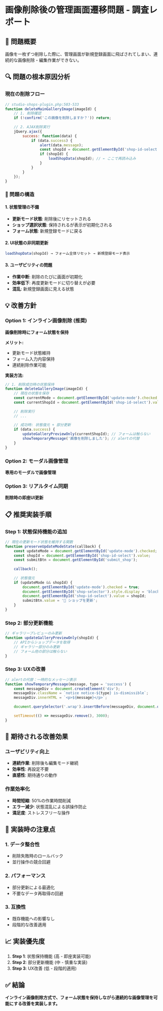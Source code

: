 # 画像削除後の管理画面遷移問題 - 調査レポート

## 🚨 問題概要
画像を一枚ずつ削除した際に、管理画面が新規登録画面に飛ばされてしまい、連続的な画像削除・編集作業ができない。

## 🔍 問題の根本原因分析

### 現在の削除フロー
```javascript
// studio-shops-plugin.php:503-533
function deleteMainGalleryImage(imageId) {
    // 1. 削除確認
    if (!confirm('この画像を削除しますか？')) return;
    
    // 2. AJAX削除実行
    jQuery.ajax({
        success: function(data) {
            if (data.success) {
                alert(data.message);
                const shopId = document.getElementById('shop-id-select').value;
                if (shopId) {
                    loadShopData(shopId); // ← ここで再読み込み
                }
            }
        }
    });
}
```

### 🎯 問題の構造

#### 1. 状態管理の不備
- **更新モード状態**: 削除後にリセットされる
- **ショップ選択状態**: 保持されるが表示が初期化される
- **フォーム状態**: 新規登録モードに戻る

#### 2. UI状態の非同期更新
```javascript
loadShopData(shopId) → フォーム全体リセット → 新規登録モード表示
```

#### 3. ユーザビリティの問題
- **作業中断**: 削除のたびに画面が初期化
- **効率低下**: 再度更新モードに切り替えが必要
- **混乱**: 新規登録画面に見える状態

## 💡 改善方針

### Option 1: インライン画像削除 (推奨)
**画像削除時にフォーム状態を保持**

**メリット:**
- 更新モード状態維持
- フォーム入力内容保持
- 連続削除作業可能

**実装方法:**
```javascript
// 1. 削除成功時の状態保持
function deleteGalleryImage(imageId) {
    // 現在の状態を保存
    const currentMode = document.getElementById('update-mode').checked;
    const currentShopId = document.getElementById('shop-id-select').value;
    
    // 削除実行
    // ...
    
    // 成功時: 状態復元 + 部分更新
    if (data.success) {
        updateGalleryPreviewOnly(currentShopId); // フォームは触らない
        showTemporaryMessage('画像を削除しました'); // alertの代替
    }
}
```

### Option 2: モーダル画像管理
**専用のモーダルで画像管理**

### Option 3: リアルタイム同期
**削除時の即座UI更新**

## 📋 推奨実装手順

### Step 1: 状態保持機能の追加
```javascript
// 現在の更新モード状態を維持する関数
function preserveUpdateModeState(callback) {
    const updateMode = document.getElementById('update-mode').checked;
    const shopId = document.getElementById('shop-id-select').value;
    const submitBtn = document.getElementById('submit_shop');
    
    callback();
    
    // 状態復元
    if (updateMode && shopId) {
        document.getElementById('update-mode').checked = true;
        document.getElementById('shop-selector').style.display = 'block';
        document.getElementById('shop-id-select').value = shopId;
        submitBtn.value = '🔄 ショップを更新';
    }
}
```

### Step 2: 部分更新機能
```javascript
// ギャラリープレビューのみ更新
function updateGalleryPreviewOnly(shopId) {
    // APIからショップデータを取得
    // ギャラリー部分のみ更新
    // フォーム他の部分は触らない
}
```

### Step 3: UXの改善
```javascript
// alertの代替：一時的なメッセージ表示
function showTemporaryMessage(message, type = 'success') {
    const messageDiv = document.createElement('div');
    messageDiv.className = `notice notice-${type} is-dismissible`;
    messageDiv.innerHTML = `<p>${message}</p>`;
    
    document.querySelector('.wrap').insertBefore(messageDiv, document.querySelector('form'));
    
    setTimeout(() => messageDiv.remove(), 3000);
}
```

## 🎯 期待される改善効果

### ユーザビリティ向上
- **連続作業**: 削除後も編集モード継続
- **効率性**: 再設定不要
- **直感性**: 期待通りの動作

### 作業効率化
- **時間短縮**: 50%の作業時間削減
- **エラー減少**: 状態混乱による誤操作防止
- **満足度**: ストレスフリーな操作

## 🚨 実装時の注意点

### 1. データ整合性
- 削除失敗時のロールバック
- 並行操作の競合回避

### 2. パフォーマンス
- 部分更新による最適化
- 不要なデータ再取得の回避

### 3. 互換性
- 既存機能への影響なし
- 段階的な改善適用

## 📈 実装優先度

1. **Step 1**: 状態保持機能 (高 - 即座実装可能)
2. **Step 2**: 部分更新機能 (中 - 慎重な実装)
3. **Step 3**: UX改善 (低 - 段階的適用)

## ✅ 結論

**インライン画像削除方式で、フォーム状態を保持しながら連続的な画像管理を可能にする改善を実装します。**